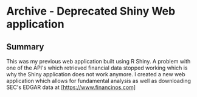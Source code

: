 # Archive - Deprecated Shiny Web application

## Summary

This was my previous web application built using R Shiny. A problem with one of the API's which retrieved financial data stopped working which is why the Shiny application does not work anymore. I created a new web application which allows for fundamental analysis as well as downloading SEC's EDGAR data at [https://www.financinos.com]
